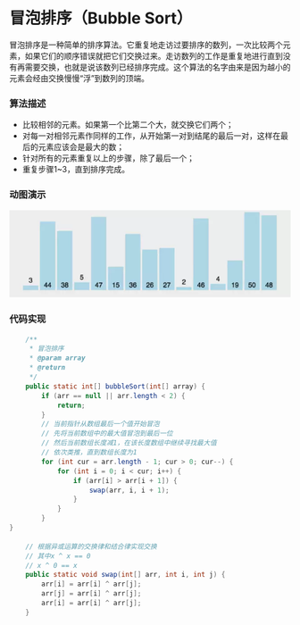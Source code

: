 # **冒泡排序（Bubble Sort）**

冒泡排序是一种简单的排序算法。它重复地走访过要排序的数列，一次比较两个元素，如果它们的顺序错误就把它们交换过来。走访数列的工作是重复地进行直到没有再需要交换，也就是说该数列已经排序完成。这个算法的名字由来是因为越小的元素会经由交换慢慢“浮”到数列的顶端。

### 算法描述

- 比较相邻的元素。如果第一个比第二个大，就交换它们两个；
- 对每一对相邻元素作同样的工作，从开始第一对到结尾的最后一对，这样在最后的元素应该会是最大的数；
- 针对所有的元素重复以上的步骤，除了最后一个；
- 重复步骤1~3，直到排序完成。

### 动图演示

![冒泡排序](./images/冒泡排序/冒泡排序1.webp)

### 代码实现

```java
    /**
     * 冒泡排序
     * @param array
     * @return
     */
    public static int[] bubbleSort(int[] array) {
		if (arr == null || arr.length < 2) {
			return;
		}
		// 当前指针从数组最后一个值开始冒泡
		// 先将当前数组中的最大值冒泡到最后一位
		// 然后当前数组长度减1，在该长度数组中继续寻找最大值
		// 依次类推，直到数组长度为1
		for (int cur = arr.length - 1; cur > 0; cur--) {
			for (int i = 0; i < cur; i++) {
				if (arr[i] > arr[i + 1]) {
					swap(arr, i, i + 1);
				}
			}
		}
}

	// 根据异或运算的交换律和结合律实现交换
	// 其中x ^ x == 0
	// x ^ 0 == x
	public static void swap(int[] arr, int i, int j) {
		arr[i] = arr[i] ^ arr[j];
		arr[j] = arr[i] ^ arr[j];
		arr[i] = arr[i] ^ arr[j];
	}
```

